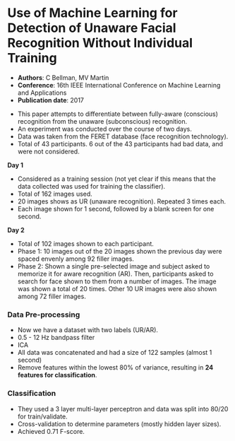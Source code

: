 # Use of Machine Learning for Detection of Unaware Facial Recognition Without Individual Training
* **Authors**: C Bellman, MV Martin
* **Conference**: 16th IEEE International Conference on Machine Learning and Applications
* **Publication date**: 2017

- This paper attempts to differentiate between fully-aware (conscious) recognition from the unaware (subconscious) recognition.
- An experiment was conducted over the course of two days. 
- Data was taken from the FERET database (face recognition technology).
- Total of 43 participants. 6 out of the 43 participants had bad data, and were not considered.

**Day 1**

- Considered as a training session (not yet clear if this means that the data collected was used for training the classifier).
- Total of 162 images used.
- 20 images shows as UR (unaware recognition). Repeated 3 times each.
- Each image shown for 1 second, followed by a blank screen for one second.

**Day 2**

- Total of 102 images shown to each participant.
- Phase 1: 10 images out of the 20 images shown the previous day were spaced envenly among 92 filler images. 
- Phase 2: Shown a single pre-selected image and subject asked to memorize it for aware recognition (AR). Then, participants asked to search for face shown to them from a number of images. The image was shown a total of 20 times. Other 10 UR images were also shown among 72 filler images.

### Data Pre-processing
 - Now we have a dataset with two labels (UR/AR). 
 - 0.5 - 12 Hz bandpass filter
 - ICA 
 - All data was concatenated and had a size of 122 samples (almost 1 second)
 - Remove features within the lowest 80% of variance, resulting in **24 features for classification**.
 
 
### Classification 
 
 - They used a 3 layer multi-layer perceptron and data was split into 80/20 for train/validate. 
 - Cross-validation to determine parameters (mostly hidden layer sizes).
 - Achieved 0.71 F-score. 
 
